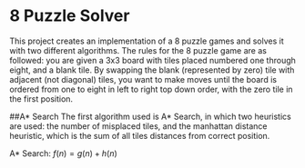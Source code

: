 # 8 Puzzle Solver

This project creates an implementation of a 8 puzzle games and solves it with two different algorithms. The rules for the 8 puzzle game are as followed: you are given a 3x3 board with tiles placed numbered one through eight, and a blank tile. By swapping the blank (represented by zero) tile with adjacent (not diagonal) tiles, you want to make moves until the board is ordered from one to eight in left to right top down order, with the zero tile in the first position.

##A* Search
The first algorithm used is A* Search, in which two heuristics are used: the number of misplaced tiles, and the manhattan distance heuristic, which is the sum of all tiles distances from correct position.

A* Search: $f(n) = g(n) + h(n)$
